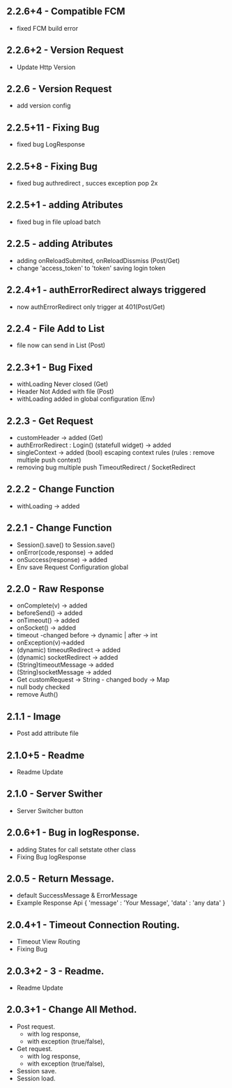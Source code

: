 ## 2.2.6+4 - Compatible FCM
* fixed FCM build error

## 2.2.6+2 - Version Request
* Update Http Version

## 2.2.6 - Version Request
* add version config

## 2.2.5+11 - Fixing Bug
* fixed bug LogResponse

## 2.2.5+8 - Fixing Bug
* fixed bug authredirect , succes exception pop 2x
## 2.2.5+1 - adding Atributes
* fixed bug in file upload batch

## 2.2.5 - adding Atributes
* adding onReloadSubmited, onReloadDissmiss (Post/Get)
* change 'access_token' to 'token' saving login token

## 2.2.4+1 - authErrorRedirect always triggered
* now authErrorRedirect only trigger at 401(Post/Get)

## 2.2.4 - File Add to List
* file now can send in List (Post)

## 2.2.3+1 - Bug Fixed
* withLoading Never closed (Get)
* Header Not Added with file (Post)
* withLoading added in global configuration (Env)

## 2.2.3 - Get Request
* customHeader -> added (Get)
* authErrorRedirect : Login() (statefull widget) -> added 
* singleContext -> added (bool) escaping context rules (rules : remove multiple push context)
* removing bug multiple push TimeoutRedirect / SocketRedirect  


## 2.2.2 - Change Function
* withLoading -> added

## 2.2.1 - Change Function
* Session().save() to Session.save()
* onError(code,response) -> added
* onSuccess(response) -> added
* Env save Request Configuration global 

## 2.2.0 - Raw Response
* onComplete(v) -> added
* beforeSend() -> added
* onTimeout() -> added
* onSocket() -> added
* timeout -changed before -> dynamic | after -> int 
* onException(v)->added 
* (dynamic) timeoutRedirect -> added
* (dynamic) socketRedirect -> added
* (String)timeoutMessage -> added
* (String)socketMessage -> added
* Get customRequest -> String - changed body -> Map
* null body checked
* remove Auth()

## 2.1.1 - Image
* Post add attribute file

## 2.1.0+5 - Readme
* Readme Update
## 2.1.0 - Server Swither
* Server Switcher button

## 2.0.6+1 - Bug in logResponse.

* adding States for call setstate other class
* Fixing Bug logResponse

## 2.0.5 - Return Message.

* default SuccessMessage & ErrorMessage
* Example Response Api {
    'message' : 'Your Message', 
    'data' : 'any data'
}

## 2.0.4+1 - Timeout Connection Routing.

* Timeout View Routing
* Fixing Bug

## 2.0.3+2 - 3 - Readme.

* Readme Update

## 2.0.3+1 - Change All Method.

* Post request.
    * with log response,
    * with exception (true/false),
* Get request.
    * with log response,
    * with exception (true/false),
* Session save.
* Session load.
